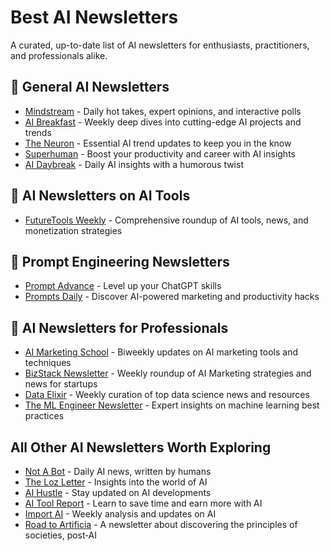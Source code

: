 # Best AI Newsletters

A curated, up-to-date list of AI newsletters for enthusiasts, practitioners, and professionals alike.

## 🌟 General AI Newsletters

- [Mindstream](https://mindstream.news?utm_source=newsletter.bizstack.tech) - Daily hot takes, expert opinions, and interactive polls
- [AI Breakfast](https://aibreakfast.beehiiv.com/?utm_source=newsletter.bizstack.tech) - Weekly deep dives into cutting-edge AI projects and trends
- [The Neuron](https://www.theneurondaily.com/subscribe?utm_source=newsletter.bizstack.tech) - Essential AI trend updates to keep you in the know
- [Superhuman](https://www.superhuman.ai/subscribe?utm_source=newsletter.bizstack.tech) - Boost your productivity and career with AI insights
- [AI Daybreak](https://www.aidaybreak.com/subscribe?_bhba=ee073b75-979c-4c6b-a41d-1d50167e57db) - Daily AI insights with a humorous twist

## 🧰 AI Newsletters on AI Tools
- [FutureTools Weekly](https://futuretools.beehiiv.com/subscribe?utm_source=newsletter.bizstack.tech) - Comprehensive roundup of AI tools, news, and monetization strategies

## 🎯 Prompt Engineering Newsletters

- [Prompt Advance](https://promptadvance.club/) - Level up your ChatGPT skills
- [Prompts Daily](https://www.neatprompts.com/subscribe?utm_source=newsletter.bizstack.tech) - Discover AI-powered marketing and productivity hacks

## 🚀 AI Newsletters for Professionals

- [AI Marketing School](https://aimarketingschool.beehiiv.com/?utm_source=newsletter.bizstack.tech) - Biweekly updates on AI marketing tools and techniques
- [BizStack Newsletter](https://newsletter.bizstack.tech/subscribe) - Weekly roundup of AI Marketing strategies and news for startups
- [Data Elixir](https://dataelixir.com/?utm_source=newsletter.bizstack.tech) - Weekly curation of top data science news and resources
- [The ML Engineer Newsletter](https://ethical.institute/mle.html?utm_source=newsletter.bizstack.tech) - Expert insights on machine learning best practices

## All Other AI Newsletters Worth Exploring

- [Not A Bot](https://www.notabot.tech/?utm_source=newsletter.bizstack.tech) - Daily AI news, written by humans
- [The Loz Letter](https://www.loz.ai/subscribe?utm_source=newsletter.bizstack.tech) - Insights into the world of AI
- [AI Hustle](https://aihustle.beehiiv.com/?utm_source=newsletter.bizstack.tech) - Stay updated on AI developments
- [AI Tool Report](https://aitoolreport.beehiiv.com/subscribe?utm_source=newsletter.bizstack.tech) - Learn to save time and earn more with AI
- [Import AI](https://importai.substack.com/?utm_source=newsletter.bizstack.tech) - Weekly analysis and updates on AI
- [Road to Artificia](http://roadtoartificia.com/?utm_source=newsletter.bizstack.tech) - A newsletter about discovering the principles of societies, post‑AI
